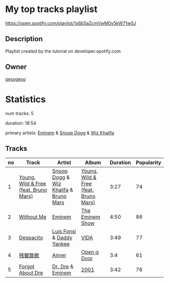 # My top tracks playlist
https://open.spotify.com/playlist/1s6b5aZcmVwM0v5kW71w0J

## Description
Playlist created by the tutorial on developer.spotify.com

## Owner
[gesogeso](https://open.spotify.com/user/llc1xxsoknqgh69956sifvyi5)

# Statistics
num tracks: 5

duration: 18:54

primary artists: [Eminem](https://open.spotify.com/artist/7dGJo4pcD2V6oG8kP0tJRR) & [Snoop Dogg](https://open.spotify.com/artist/7hJcb9fa4alzcOq3EaNPoG) & [Wiz Khalifa](https://open.spotify.com/artist/137W8MRPWKqSmrBGDBFSop)

## Tracks
| no | Track | Artist | Album | Duration | Popularity |
| -- | ----- | ------ | ----- | -------- | ---------- |
| 1 | [Young, Wild & Free (feat. Bruno Mars)](https://open.spotify.com/track/5HQVUIKwCEXpe7JIHyY734) | [Snoop Dogg](https://open.spotify.com/artist/7hJcb9fa4alzcOq3EaNPoG) & [Wiz Khalifa](https://open.spotify.com/artist/137W8MRPWKqSmrBGDBFSop) & [Bruno Mars](https://open.spotify.com/artist/0du5cEVh5yTK9QJze8zA0C) | [Young, Wild & Free (feat. Bruno Mars)](https://open.spotify.com/album/11Bkx3E99vf0IlYPND61LJ) | 3:27 | 74 |
| 2 | [Without Me](https://open.spotify.com/track/7lQ8MOhq6IN2w8EYcFNSUk) | [Eminem](https://open.spotify.com/artist/7dGJo4pcD2V6oG8kP0tJRR) | [The Eminem Show](https://open.spotify.com/album/2cWBwpqMsDJC1ZUwz813lo) | 4:50 | 86 |
| 3 | [Despacito](https://open.spotify.com/track/6habFhsOp2NvshLv26DqMb) | [Luis Fonsi](https://open.spotify.com/artist/4V8Sr092TqfHkfAA5fXXqG) & [Daddy Yankee](https://open.spotify.com/artist/4VMYDCV2IEDYJArk749S6m) | [VIDA](https://open.spotify.com/album/5C0YLr4OoRGFDaqdMQmkeH) | 3:49 | 77 |
| 4 | [残響散歌](https://open.spotify.com/track/2cErTn7DU75ZILisPP34TB) | [Aimer](https://open.spotify.com/artist/0bAsR2unSRpn6BQPEnNlZm) | [Open α Door](https://open.spotify.com/album/4BJ7PY6YSfHY9pu2nDFBiy) | 3:4 | 61 |
| 5 | [Forgot About Dre](https://open.spotify.com/track/7iXF2W9vKmDoGAhlHdpyIa) | [Dr. Dre](https://open.spotify.com/artist/6DPYiyq5kWVQS4RGwxzPC7) & [Eminem](https://open.spotify.com/artist/7dGJo4pcD2V6oG8kP0tJRR) | [2001](https://open.spotify.com/album/7q2B4M5EiBkqrlsNW8lB7N) | 3:42 | 76 |
        

